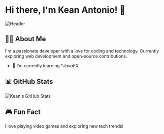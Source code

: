 # Hi there, I'm Kean Antonio! 👋

![Header](https://capsule-render.vercel.app/api?type=waving&color=black&text=Welcome%20to%20my%20profile!&fontColor=red&animation=fadeIn&height=100)

## 👨‍💻 About Me
I'm a passionate developer with a love for coding and technology. Currently exploring web development and open-source contributions. 

- 🌱 I’m currently learning **JavaFX*


## 📊 GitHub Stats
![Kean's GitHub Stats](https://github-readme-stats.vercel.app/api?username=KeanAntonio&show_icons=true&theme=radical)


## 🎮 Fun Fact
I love playing video games and exploring new tech trends! 


